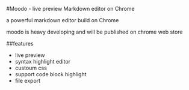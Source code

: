 #Moodo - live preview Markdown editor on Chrome

a powerful markdown editor build on Chrome

moodo is heavy developing and will be published on chrome web store

##features

* live preview
* syntax highlight editor
* custoum css
* support code block highlight
* file export